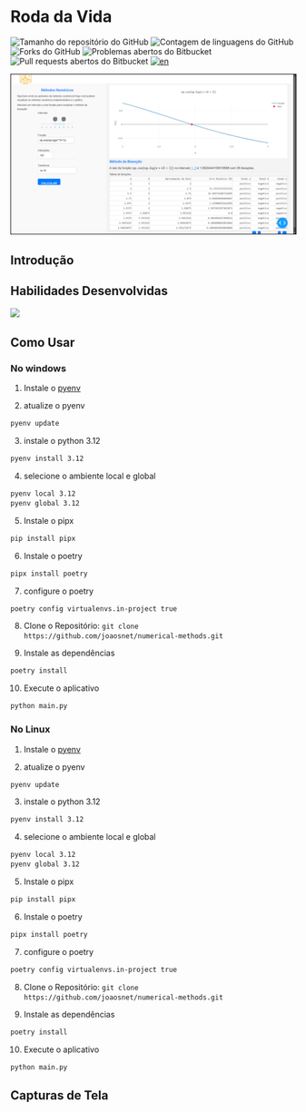 # Roda da Vida
![Tamanho do repositório do GitHub](https://img.shields.io/github/repo-size/joaosnet/numerical-methods?style=for-the-badge)
![Contagem de linguagens do GitHub](https://img.shields.io/github/languages/count/joaosnet/numerical-methods?style=for-the-badge)
![Forks do GitHub](https://img.shields.io/github/forks/joaosnet/numerical-methods?style=for-the-badge)
![Problemas abertos do Bitbucket](https://img.shields.io/bitbucket/issues/joaosnet/numerical-methods?style=for-the-badge)
![Pull requests abertos do Bitbucket](https://img.shields.io/bitbucket/pr-raw/joaosnet/numerical-methods?style=for-the-badge)
[![en](https://img.shields.io/badge/lang-en-red.svg)](https://github.com/joaosnet/numerical-methods/blob/master/README.md)



<img src="screenshots/dash.png"/>

## Introdução

## Habilidades Desenvolvidas
<img src="https://img.shields.io/badge/Python-3776AB?style=for-the-badge&logo=python&logoColor=white" />  


## Como Usar

### No windows
1. Instale o [pyenv](https://github.com/pyenv-win/pyenv-win?tab=readme-ov-file#installation)

2. atualize o pyenv
```bash
pyenv update
```
3. instale o python 3.12
```bash
pyenv install 3.12
```
4. selecione o ambiente local e global
```bash
pyenv local 3.12
pyenv global 3.12
```
5. Instale o pipx
```bash
pip install pipx
```
6. Instale o poetry
```bash
pipx install poetry
```	
7. configure o poetry
```bash
poetry config virtualenvs.in-project true
```
8. Clone o Repositório: `git clone https://github.com/joaosnet/numerical-methods.git`

9. Instale as dependências
```bash
poetry install
```
10. Execute o aplicativo
```bash
python main.py
```

### No Linux
1. Instale o [pyenv](https://github.com/pyenv/pyenv?tab=readme-ov-file#installation)

2. atualize o pyenv
```bash
pyenv update
```
3. instale o python 3.12
```bash
pyenv install 3.12
```
4. selecione o ambiente local e global
```bash
pyenv local 3.12
pyenv global 3.12
```
5. Instale o pipx
```bash
pip install pipx
```
6. Instale o poetry
```bash
pipx install poetry
```	
7. configure o poetry
```bash
poetry config virtualenvs.in-project true
```
8. Clone o Repositório: `git clone https://github.com/joaosnet/numerical-methods.git`

9. Instale as dependências
```bash
poetry install
```
10. Execute o aplicativo
```bash
python main.py
```


## Capturas de Tela

<!-- ## 🤝 Contribuidores

<table>
  <tr>
    <td align="center">
      <a href="https://www.instagram.com/jaonativi/" title="Gerente de Projetos Desenvolvedor Backend">
        <img src="https://avatars.githubusercontent.com/u/87316339?v=4" width="100px;" alt="Foto do João Natividade no GitHub"/><br>
        <sub>
          <b>João Natividade</b>
        </sub>
      </a>
    </td>
  </tr>
</table> -->